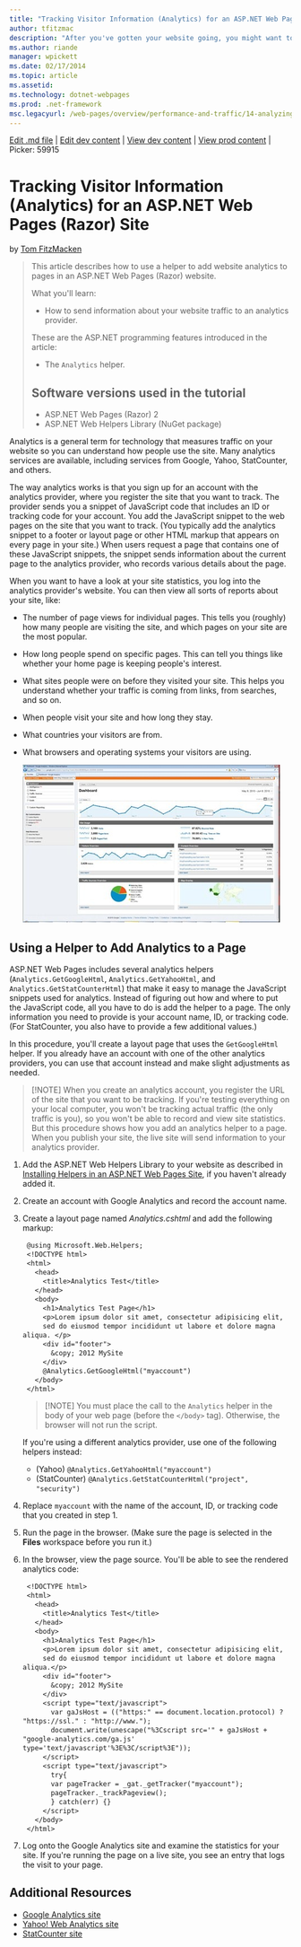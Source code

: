 ```yaml
---
title: "Tracking Visitor Information (Analytics) for an ASP.NET Web Pages (Razor) Site | Microsoft Docs"
author: tfitzmac
description: "After you've gotten your website going, you might want to analyze your website traffic."
ms.author: riande
manager: wpickett
ms.date: 02/17/2014
ms.topic: article
ms.assetid: 
ms.technology: dotnet-webpages
ms.prod: .net-framework
msc.legacyurl: /web-pages/overview/performance-and-traffic/14-analyzing-traffic
---
```

[Edit .md file](C:\Projects\msc\dev\Msc.Www\Web.ASP\App_Data\github\web-pages\overview\performance-and-traffic\14-analyzing-traffic.md) | [Edit dev content](http://www.aspdev.net/umbraco#/content/content/edit/38944) | [View dev content](http://docs.aspdev.net/tutorials/web-pages/overview/performance-and-traffic/14-analyzing-traffic.html) | [View prod content](http://www.asp.net/web-pages/overview/performance-and-traffic/14-analyzing-traffic) | Picker: 59915

Tracking Visitor Information (Analytics) for an ASP.NET Web Pages (Razor) Site
====================
by [Tom FitzMacken](https://github.com/tfitzmac)

> This article describes how to use a helper to add website analytics to pages in an ASP.NET Web Pages (Razor) website.
> 
> What you'll learn:
> 
> - How to send information about your website traffic to an analytics provider.
> 
> These are the ASP.NET programming features introduced in the article:
> 
> - The `Analytics` helper.
>   
> 
> ## Software versions used in the tutorial
> 
> 
> - ASP.NET Web Pages (Razor) 2
> - ASP.NET Web Helpers Library (NuGet package)


Analytics is a general term for technology that measures traffic on your website so you can understand how people use the site. Many analytics services are available, including services from Google, Yahoo, StatCounter, and others.

The way analytics works is that you sign up for an account with the analytics provider, where you register the site that you want to track. The provider sends you a snippet of JavaScript code that includes an ID or tracking code for your account. You add the JavaScript snippet to the web pages on the site that you want to track. (You typically add the analytics snippet to a footer or layout page or other HTML markup that appears on every page in your site.) When users request a page that contains one of these JavaScript snippets, the snippet sends information about the current page to the analytics provider, who records various details about the page.

When you want to have a look at your site statistics, you log into the analytics provider's website. You can then view all sorts of reports about your site, like:

- The number of page views for individual pages. This tells you (roughly) how many people are visiting the site, and which pages on your site are the most popular.
- How long people spend on specific pages. This can tell you things like whether your home page is keeping people's interest.
- What sites people were on before they visited your site. This helps you understand whether your traffic is coming from links, from searches, and so on.
- When people visit your site and how long they stay.
- What countries your visitors are from.
- What browsers and operating systems your visitors are using.

    ![Ch14traffic-1](14-analyzing-traffic/_static/image1.jpg)

## Using a Helper to Add Analytics to a Page

ASP.NET Web Pages includes several analytics helpers (`Analytics.GetGoogleHtml`, `Analytics.GetYahooHtml`, and `Analytics.GetStatCounterHtml`) that make it easy to manage the JavaScript snippets used for analytics. Instead of figuring out how and where to put the JavaScript code, all you have to do is add the helper to a page. The only information you need to provide is your account name, ID, or tracking code. (For StatCounter, you also have to provide a few additional values.)

In this procedure, you'll create a layout page that uses the `GetGoogleHtml` helper. If you already have an account with one of the other analytics providers, you can use that account instead and make slight adjustments as needed.

> [!NOTE] When you create an analytics account, you register the URL of the site that you want to be tracking. If you're testing everything on your local computer, you won't be tracking actual traffic (the only traffic is you), so you won't be able to record and view site statistics. But this procedure shows how you add an analytics helper to a page. When you publish your site, the live site will send information to your analytics provider.


1. Add the ASP.NET Web Helpers Library to your website as described in [Installing Helpers in an ASP.NET Web Pages Site](https://go.microsoft.com/fwlink/?LinkId=252372), if you haven't already added it.
2. Create an account with Google Analytics and record the account name.
3. Create a layout page named *Analytics.cshtml* and add the following markup:

        @using Microsoft.Web.Helpers;
        <!DOCTYPE html>
        <html>
          <head>
            <title>Analytics Test</title>
          </head>
          <body>
            <h1>Analytics Test Page</h1>
            <p>Lorem ipsum dolor sit amet, consectetur adipisicing elit,
            sed do eiusmod tempor incididunt ut labore et dolore magna aliqua. </p>
            <div id="footer">
              &copy; 2012 MySite
            </div>
            @Analytics.GetGoogleHtml("myaccount")
          </body>
        </html>

    > [!NOTE] You must place the call to the `Analytics` helper in the body of your web page (before the `</body>` tag). Otherwise, the browser will not run the script.

    If you're using a different analytics provider, use one of the following helpers instead:

    - (Yahoo) `@Analytics.GetYahooHtml("myaccount")`
    - (StatCounter) `@Analytics.GetStatCounterHtml("project", "security")`
4. Replace `myaccount` with the name of the account, ID, or tracking code that you created in step 1.
5. Run the page in the browser. (Make sure the page is selected in the **Files** workspace before you run it.)
6. In the browser, view the page source. You'll be able to see the rendered analytics code:

        <!DOCTYPE html>
        <html>
          <head>
            <title>Analytics Test</title>
          </head>
          <body>
            <h1>Analytics Test Page</h1>
            <p>Lorem ipsum dolor sit amet, consectetur adipisicing elit,
            sed do eiusmod tempor incididunt ut labore et dolore magna aliqua.</p>
            <div id="footer">
              &copy; 2012 MySite
            </div>
            <script type="text/javascript">
              var gaJsHost = (("https:" == document.location.protocol) ? "https://ssl." : "http://www.");
              document.write(unescape("%3Cscript src='" + gaJsHost + "google-analytics.com/ga.js' type='text/javascript'%3E%3C/script%3E"));
            </script>
            <script type="text/javascript">
              try{
              var pageTracker = _gat._getTracker("myaccount");
              pageTracker._trackPageview();
              } catch(err) {}
            </script>
          </body>
        </html>
7. Log onto the Google Analytics site and examine the statistics for your site. If you're running the page on a live site, you see an entry that logs the visit to your page.

<a id="Additional_Resources"></a>
## Additional Resources

- [Google Analytics site](https://www.google.com/analytics/)
- [Yahoo! Web Analytics site](http://help.yahoo.com/l/us/yahoo/ywa/)
- [StatCounter site](http://statcounter.com/)